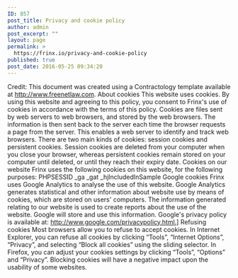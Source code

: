 ```yaml
---
ID: 857
post_title: Privacy and cookie policy
author: admin
post_excerpt: ""
layout: page
permalink: >
  https://frinx.io/privacy-and-cookie-policy
published: true
post_date: 2016-05-25 09:34:20
---
```

Credit: This document was created using a Contractology template available at http://www.freenetlaw.com. About cookies This website uses cookies. By using this website and agreeing to this policy, you consent to Frinx's use of cookies in accordance with the terms of this policy. Cookies are files sent by web servers to web browsers, and stored by the web browsers. The information is then sent back to the server each time the browser requests a page from the server. This enables a web server to identify and track web browsers. There are two main kinds of cookies: session cookies and persistent cookies. Session cookies are deleted from your computer when you close your browser, whereas persistent cookies remain stored on your computer until deleted, or until they reach their expiry date. Cookies on our website Frinx uses the following cookies on this website, for the following purposes: PHPSESSID \_ga \_gat _hjIncludedInSample Google cookies Frinx uses Google Analytics to analyse the use of this website. Google Analytics generates statistical and other information about website use by means of cookies, which are stored on users' computers. The information generated relating to our website is used to create reports about the use of the website. Google will store and use this information. Google's privacy policy is available at: http://www.google.com/privacypolicy.html.] Refusing cookies Most browsers allow you to refuse to accept cookies. In Internet Explorer, you can refuse all cookies by clicking “Tools”, “Internet Options”, “Privacy”, and selecting “Block all cookies” using the sliding selector. In Firefox, you can adjust your cookies settings by clicking “Tools”, “Options” and “Privacy”. Blocking cookies will have a negative impact upon the usability of some websites.